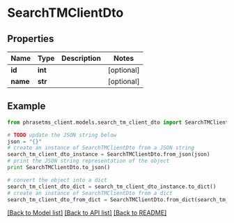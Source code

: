# SearchTMClientDto

## Properties

| Name     | Type    | Description | Notes      |
| -------- | ------- | ----------- | ---------- |
| **id**   | **int** |             | [optional] |
| **name** | **str** |             | [optional] |

## Example

```python
from phrasetms_client.models.search_tm_client_dto import SearchTMClientDto

# TODO update the JSON string below
json = "{}"
# create an instance of SearchTMClientDto from a JSON string
search_tm_client_dto_instance = SearchTMClientDto.from_json(json)
# print the JSON string representation of the object
print SearchTMClientDto.to_json()

# convert the object into a dict
search_tm_client_dto_dict = search_tm_client_dto_instance.to_dict()
# create an instance of SearchTMClientDto from a dict
search_tm_client_dto_from_dict = SearchTMClientDto.from_dict(search_tm_client_dto_dict)
```

[[Back to Model list]](../README.md#documentation-for-models) [[Back to API list]](../README.md#documentation-for-api-endpoints) [[Back to README]](../README.md)
